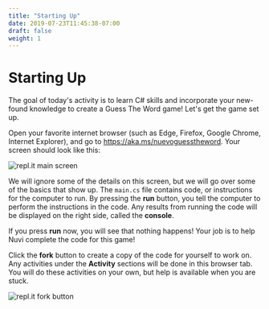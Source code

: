 ```yaml
---
title: "Starting Up"
date: 2019-07-23T11:45:38-07:00
draft: false
weight: 1
---
```


# Starting Up

The goal of today's activity is to learn C# skills and incorporate your new-found knowledge to create a Guess The Word game! Let's get the game set up.

Open your favorite internet browser (such as Edge, Firefox, Google Chrome, Internet Explorer), and go to <a href="https://aka.ms/nuevoguesstheword" target="_blank">https://aka.ms/nuevoguesstheword</a>. Your screen should look like this:

![repl.it main screen](../media/welcome-screen.png)

We will ignore some of the details on this screen, but we will go over some of the basics that show up. The `main.cs` file contains code, or instructions for the computer to run. By pressing the **run** button, you tell the computer to perform the instructions in the code. Any results from running the code will be displayed on the right side, called the **console**.

If you press **run** now, you will see that nothing happens! Your job is to help Nuvi complete the code for this game!

Click the **fork** button to create a copy of the code for yourself to work on. Any activities under the **Activity** sections will be done in this browser tab. You will do these activities on your own, but help is available when you are stuck.

![repl.it fork button](../media/fork-picture.png)

